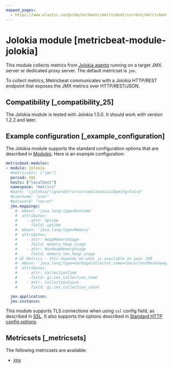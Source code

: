 ```yaml
---
mapped_pages:
  - https://www.elastic.co/guide/en/beats/metricbeat/current/metricbeat-module-jolokia.html
---
```


# Jolokia module [metricbeat-module-jolokia]

This module collects metrics from [Jolokia agents](https://jolokia.org/reference/html/agents.md) running on a target JMX server or dedicated proxy server. The default metricset is `jmx`.

To collect metrics, Metricbeat communicates with a Jolokia HTTP/REST endpoint that exposes the JMX metrics over HTTP/REST/JSON.


## Compatibility [_compatibility_25]

The Jolokia module is tested with Jolokia 1.5.0. It should work with version 1.2.2 and later.


## Example configuration [_example_configuration]

The Jolokia module supports the standard configuration options that are described in [Modules](/reference/metricbeat/configuration-metricbeat.md). Here is an example configuration:

```yaml
metricbeat.modules:
- module: jolokia
  #metricsets: ["jmx"]
  period: 10s
  hosts: ["localhost"]
  namespace: "metrics"
  #path: "/jolokia/?ignoreErrors=true&canonicalNaming=false"
  #username: "user"
  #password: "secret"
  jmx.mappings:
    #- mbean: 'java.lang:type=Runtime'
    #  attributes:
    #    - attr: Uptime
    #      field: uptime
    #- mbean: 'java.lang:type=Memory'
    #  attributes:
    #    - attr: HeapMemoryUsage
    #      field: memory.heap_usage
    #    - attr: NonHeapMemoryUsage
    #      field: memory.non_heap_usage
    # GC Metrics - this depends on what is available on your JVM
    #- mbean: 'java.lang:type=GarbageCollector,name=ConcurrentMarkSweep'
    #  attributes:
    #    - attr: CollectionTime
    #      field: gc.cms_collection_time
    #    - attr: CollectionCount
    #      field: gc.cms_collection_count

  jmx.application:
  jmx.instance:
```

This module supports TLS connections when using `ssl` config field, as described in [SSL](/reference/metricbeat/configuration-ssl.md). It also supports the options described in [Standard HTTP config options](/reference/metricbeat/configuration-metricbeat.md#module-http-config-options).


## Metricsets [_metricsets]

The following metricsets are available:

* [jmx](/reference/metricbeat/metricbeat-metricset-jolokia-jmx.md)
